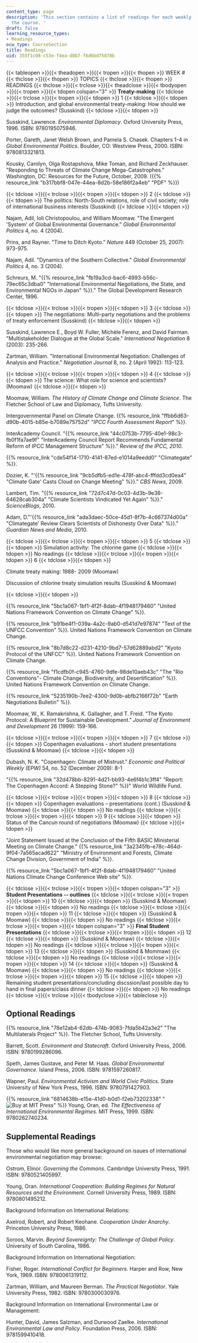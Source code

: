 ```yaml
---
content_type: page
description: 'This section contains a list of readings for each weekly session of
  the course. '
draft: false
learning_resource_types:
- Readings
ocw_type: CourseSection
title: Readings
uid: 355f1c08-c53e-f4ea-d8b7-f6d6bd75878b
---
```

{{< tableopen >}}{{< theadopen >}}{{< tropen >}}{{< thopen >}}
WEEK #
{{< thclose >}}{{< thopen >}}
TOPICS
{{< thclose >}}{{< thopen >}}
READINGS
{{< thclose >}}{{< trclose >}}{{< theadclose >}}{{< tbodyopen >}}{{< tropen >}}{{< tdopen colspan="3" >}}
**Treaty-making**
{{< tdclose >}}{{< trclose >}}{{< tropen >}}{{< tdopen >}}
1
{{< tdclose >}}{{< tdopen >}}
Introduction, and global environmental treaty-making: How should we judge the outcomes? (Susskind)
{{< tdclose >}}{{< tdopen >}}

Susskind, Lawrence. *Environmental Diplomacy*. Oxford University Press, 1996. ISBN: 9780195075946.

Porter, Gareth, Janet Welsh Brown, and Pamela S. Chasek. Chapters 1-4 in *Global Environmental Politics*. Boulder, CO: Westview Press, 2000. ISBN: 9780813321813.

Kousky, Carolyn, Olga Rostapshova, Mike Toman, and Richard Zeckhauser. "Responding to Threats of Climate Change Mega-Catastrophes." Washington, DC: Resources for the Future, October, 2009. ({{% resource_link "b317bbf8-047e-44ea-8d2b-58e186f2a4eb" "PDF" %}})

{{< tdclose >}}{{< trclose >}}{{< tropen >}}{{< tdopen >}}
2
{{< tdclose >}}{{< tdopen >}}
The politics: North-South relations, role of civil society; role of international business interests (Susskind)
{{< tdclose >}}{{< tdopen >}}

Najam, Adil, Ioli Christopoulou, and William Moomaw. "The Emergent 'System' of Global Environmental Governance." *Global Environmental Politics* 4, no. 4 (2004).

Prins, and Rayner. "Time to Ditch Kyoto." *Nature* 449 (October 25, 2007): 973-975.

Najam, Adil. "Dynamics of the Southern Collective." *Global Environmental Politics* 4, no. 3 (2004).

Schreurs, M. "{{% resource_link "fb19a3cd-bac6-4993-b56c-79ec65c3dba0" "International Environmental Negotiations, the State, and Environmental NGOs in Japan" %}}." The Global Development Research Center, 1996.

{{< tdclose >}}{{< trclose >}}{{< tropen >}}{{< tdopen >}}
3
{{< tdclose >}}{{< tdopen >}}
The negotiations: Multi-party negotiations and the problems of treaty enforcement (Susskind)
{{< tdclose >}}{{< tdopen >}}

Susskind, Lawrence E., Boyd W. Fuller, Michèle Ferenz, and David Fairman. "Multistakeholder Dialogue at the Global Scale." *International Negotiation* 8 (2003): 235-266.

Zartman, William. "International Environmental Negotiation: Challenges of Analysis and Practice." *Negotiation Journal* 8, no. 2 (April 1992): 113-123.

{{< tdclose >}}{{< trclose >}}{{< tropen >}}{{< tdopen >}}
4
{{< tdclose >}}{{< tdopen >}}
The science: What role for science and scientists? (Moomaw)
{{< tdclose >}}{{< tdopen >}}

Moomaw, William. *The History of Climate Change and Climate Science*. The Fletcher School of Law and Diplomacy, Tufts University.

Intergovernmental Panel on Climate Change. {{% resource_link "ffbb6d63-d90b-4015-b85e-b7089e75752d" "*IPCC Fourth Assessment Report*" %}}.

InterAcademy Council. "{{% resource_link "44c0753b-7795-40e1-98c3-fb0f1fa7ae9f" "InterAcademy Council Report Recommends Fundamental Reform of IPCC Management Structure" %}}." *Review of the IPCC, 2010*.

{{% resource_link "cde54f14-1710-4141-87ed-e1014a9eedd0" "Climategate" %}}.

Dozier, K. "'{{% resource_link "9cb5dfb5-ed1e-478f-abc4-fffdd3cd0ea4" "Climate Gate' Casts Cloud on Change Meeting" %}}." *CBS News*, 2009.

Lambert, Tim. "{{% resource_link "72d7c47d-0c03-4d3b-9e36-64628cab304a" "Climate Scientists Vindicated Yet Again" %}}." *ScienceBlogs*, 2010.

Adam, D."'{{% resource_link "ada3daec-50ce-45d1-8f7b-4c667374d00a" "Climategate' Review Clears Scientists of Dishonesty Over Data" %}}." *Guardian News and Media*, 2010.

{{< tdclose >}}{{< trclose >}}{{< tropen >}}{{< tdopen >}}
5
{{< tdclose >}}{{< tdopen >}}
Simulation activity: The chlorine game
{{< tdclose >}}{{< tdopen >}}
No readings
{{< tdclose >}}{{< trclose >}}{{< tropen >}}{{< tdopen >}}
6
{{< tdclose >}}{{< tdopen >}}

Climate treaty making: 1988- 2009 (Moomaw)

Discussion of chlorine treaty simulation results (Susskind & Moomaw)

{{< tdclose >}}{{< tdopen >}}

{{% resource_link "5bc1a067-1bf1-4f2f-8dab-4f1948179460" "United Nations Framework Convention on Climate Change" %}}.

{{% resource_link "b91be4f1-039a-4a2c-9ab0-d541d7e97874" "Text of the UNFCC Convention" %}}. United Nations Framework Convention on Climate Change.

{{% resource_link "8b7d8c22-d231-4210-9bd7-57d62889abd2" "Kyoto Protocol of the UNFCC" %}}. United Nations Framework Convention on Climate Change.

{{% resource_link "f1cdfb0f-c945-4760-9dfe-98de10aeb43c" "The \"Rio Conventions\"- Climate Change, Biodiversity, and Desertification" %}}. United Nations Framework Convention on Climate Change.

{{% resource_link "5235190b-7ee2-4300-9d0b-abfb2166f72b" "Earth Negotiations Bulletin" %}}.

Moomaw, W., K. Ramakrishna, K. Gallagher, and T. Freid. "The Kyoto Protocol: A Blueprint for Sustainable Development." *Journal of Environment and Development* 26 (1999): 159-166.

{{< tdclose >}}{{< trclose >}}{{< tropen >}}{{< tdopen >}}
7
{{< tdclose >}}{{< tdopen >}}
Copenhagen evaluations - short student presentations (Susskind & Moomaw)
{{< tdclose >}}{{< tdopen >}}

Dubash, N. K. "Copenhagen: Climate of Mistrust." *Economic and Political Weekly (EPW)* 54, no. 52 (December 2009): 8-1

"{{% resource_link "32d478bb-8291-4d21-bb93-4e6f4b1c3ff4" "Report: The Copenhagen Accord: A Stepping Stone?" %}}" World Wildlife Fund.

{{< tdclose >}}{{< trclose >}}{{< tropen >}}{{< tdopen >}}
8
{{< tdclose >}}{{< tdopen >}}
Copenhagen evaluations – presentations (cont.) (Susskind & Moomaw)
{{< tdclose >}}{{< tdopen >}}
No readings
{{< tdclose >}}{{< trclose >}}{{< tropen >}}{{< tdopen >}}
9
{{< tdclose >}}{{< tdopen >}}
Status of the Cancun round of negotiations (Moomaw)
{{< tdclose >}}{{< tdopen >}}

"Joint Statement Issued at the Conclusion of the Fifth BASIC Ministerial Meeting on Climate Change." {{% resource_link "3a2345fb-e78c-464d-9f04-7a565acad622" "Ministry of Environment and Forests, Climate Change Division, Government of India" %}}.

{{% resource_link "5bc1a067-1bf1-4f2f-8dab-4f1948179460" "United Nations Climate Change Conference Web site" %}}.

{{< tdclose >}}{{< trclose >}}{{< tropen >}}{{< tdopen colspan="3" >}}
**Student Presentations -- outlines**
{{< tdclose >}}{{< trclose >}}{{< tropen >}}{{< tdopen >}}
10
{{< tdclose >}}{{< tdopen >}}
(Susskind & Moomaw)
{{< tdclose >}}{{< tdopen >}}
No readings
{{< tdclose >}}{{< trclose >}}{{< tropen >}}{{< tdopen >}}
11
{{< tdclose >}}{{< tdopen >}}
(Susskind & Moomaw)
{{< tdclose >}}{{< tdopen >}}
No readings
{{< tdclose >}}{{< trclose >}}{{< tropen >}}{{< tdopen colspan="3" >}}
**Final Student Presentations**
{{< tdclose >}}{{< trclose >}}{{< tropen >}}{{< tdopen >}}
12
{{< tdclose >}}{{< tdopen >}}
(Susskind & Moomaw)
{{< tdclose >}}{{< tdopen >}}
No readings
{{< tdclose >}}{{< trclose >}}{{< tropen >}}{{< tdopen >}}
13
{{< tdclose >}}{{< tdopen >}}
(Susskind & Mommaw)
{{< tdclose >}}{{< tdopen >}}
No readings
{{< tdclose >}}{{< trclose >}}{{< tropen >}}{{< tdopen >}}
14
{{< tdclose >}}{{< tdopen >}}
(Susskind & Moomaw)
{{< tdclose >}}{{< tdopen >}}
No readings
{{< tdclose >}}{{< trclose >}}{{< tropen >}}{{< tdopen >}}
15
{{< tdclose >}}{{< tdopen >}}
Remaining student presentations/concluding discssion/last possible day to hand in final papers/class dinner
{{< tdclose >}}{{< tdopen >}}
No readings
{{< tdclose >}}{{< trclose >}}{{< tbodyclose >}}{{< tableclose >}}

## Optional Readings

{{% resource_link "78e12ab4-62db-474b-9083-7fda5b42a3e2" "The Multilaterals Project" %}}. The Fletcher School, Tufts University.

Barrett, Scott. *Environment and Statecraft*. Oxford University Press, 2006. ISBN: 9780199286096.

Speth, James Gustave, and Peter M. Haas. *Global Environmental Governance*. Island Press, 2006. ISBN: 9781597260817.

Wapner, Paul. *Environmental Activism and World Civic Politics*. State University of New York Press, 1996. ISBN: 9780791427903.

{{% resource_link "6814638b-e15e-41d0-b0d1-f2eb73202338" "![Buy at MIT Press](/images/mp_logo.gif)" %}} Young, Oran, ed. *The Effectiveness of International Environmental Regimes*. MIT Press, 1999. ISBN: 9780262740234.

## Supplemental Readings

Those who would like more general background on issues of international environmental negotiation may browse:

Ostrom, Elinor. *Governing the Commons*. Cambridge University Press, 1991. ISBN: 9780521405997.

Young, Oran. *International Cooperation: Building Regimes for Natural Resources and the Environment*. Cornell University Press, 1989. ISBN: 9780801495212.

Background Information on International Relations:

Axelrod, Robert, and Robert Keohane. *Cooperation Under Anarchy*. Princeton University Press, 1986.

Soroos, Marvin. *Beyond Sovereignty: The Challenge of Global Policy*. University of South Carolina, 1986.

Background Information on International Negotiation:

Fisher, Roger. *International Conflict for Beginners*. Harper and Row, New York, 1969. ISBN: 9780061319112.

Zartman, William, and Maureen Berman. *The Practical Negotiator*. Yale University Press, 1982. ISBN: 9780300030976.

Background Information on International Environmental Law or Management:

Hunter, David, James Salzman, and Durwood Zaelke. *International Environmental Law and Policy*. Foundation Press, 2006. ISBN: 9781599410418.